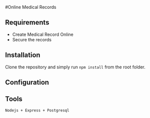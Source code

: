#Online Medical Records 



## Requirements
- Create Medical Record Online
- Secure the records

## Installation

Clone the repository and simply run `npm install` from the root folder.

## Configuration

## Tools

```
Nodejs + Express + Postgresql


